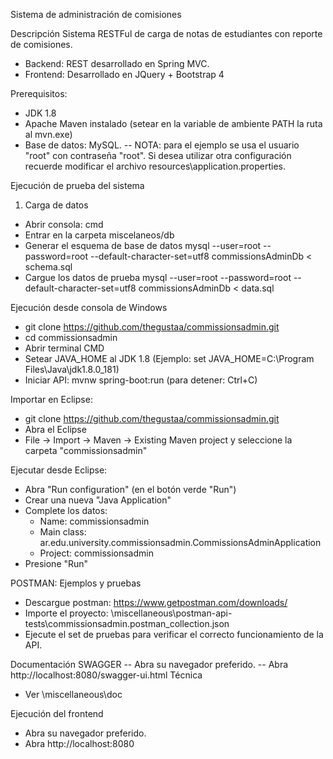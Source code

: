 Sistema de administración de comisiones

Descripción
Sistema RESTFul de carga de notas de estudiantes con reporte de comisiones.
- Backend: REST desarrollado en Spring MVC.
- Frontend: Desarrollado en JQuery + Bootstrap 4

Prerequisitos:
- JDK 1.8
- Apache Maven instalado (setear en la variable de ambiente PATH la ruta al mvn.exe) 
- Base de datos: MySQL. 
-- NOTA: para el ejemplo se usa el usuario "root" con contraseña "root". Si desea utilizar otra configuración recuerde modificar el archivo resources\application.properties.

Ejecución de prueba del sistema
1) Carga de datos
- Abrir consola: cmd
- Entrar en la carpeta miscelaneos/db
- Generar el esquema de base de datos
mysql --user=root --password=root --default-character-set=utf8 commissionsAdminDb < schema.sql
- Cargue los datos de prueba
mysql --user=root --password=root --default-character-set=utf8 commissionsAdminDb < data.sql


Ejecución desde consola de Windows
- git clone https://github.com/thegustaa/commissionsadmin.git 
- cd commissionsadmin
- Abrir terminal CMD
- Setear JAVA_HOME al JDK 1.8 (Ejemplo: set JAVA_HOME=C:\Program Files\Java\jdk1.8.0_181)
- Iniciar API: mvnw spring-boot:run (para detener: Ctrl+C)


Importar en Eclipse:
- git clone https://github.com/thegustaa/commissionsadmin.git 
- Abra el Eclipse
- File -> Import -> Maven -> Existing Maven project y seleccione la carpeta "commissionsadmin"

Ejecutar desde Eclipse:
- Abra "Run configuration" (en el botón verde "Run")
- Crear una nueva "Java Application"
- Complete los datos:
	- Name: commissionsadmin
	- Main class: ar.edu.university.commissionsadmin.CommissionsAdminApplication
	- Project: commissionsadmin
- Presione "Run"


POSTMAN: Ejemplos y pruebas 
- Descargue postman: https://www.getpostman.com/downloads/
- Importe el proyecto: \miscellaneous\postman-api-tests\commissionsadmin.postman_collection.json
- Ejecute el set de pruebas para verificar el correcto funcionamiento de la API.

Documentación 
SWAGGER
-- Abra su navegador preferido.
-- Abra http://localhost:8080/swagger-ui.html
Técnica
- Ver \miscellaneous\doc

Ejecución del frontend
- Abra su navegador preferido.
- Abra http://localhost:8080



